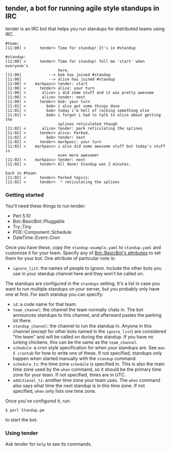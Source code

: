 ## tender, a bot for running agile style standups in IRC ##

tender is an IRC bot that helps you run standups for distributed teams using IRC.

    #team:
    [11:00] <      tender> Time for standup! It's in #standup

    #standup:
    [11:00] <      tender> Time for standup! Tell me 'start' when everyone's
                           here.
    [11:00]            --> bob has joined #standup
    [11:00]            --> alice has joined #standup
    [11:00] <    markpasc> tender: start
    [11:00] <      tender> alice: your turn
    [11:00] <       alice> i did some stuff and it was pretty awesome
    [11:00] <       alice> tender: next
    [11:00] <      tender> bob: your turn
    [11:01] <         bob> i also got some things done
    [11:01] <         bob> today i'm hell of rocking something else
    [11:01] <         bob> i forgot i had to talk to alice about getting the
                           splines reticulated though
    [11:02] <       alice> tender: park reticulating the splines
    [11:02] <      tender> alice: Parked.
    [11:02] <         bob> tender: next
    [11:02] <      tender> markpasc: your turn
    [11:02] <    markpasc> i also did some awesome stuff but today's stuff is
                           even more awesomer
    [11:02] <    markpasc> tender: next
    [11:02] <      tender> All done! Standup was 2 minutes.

    back in #team:
    [11:02] <      tender> Parked topics:
    [11:02] <      tender>  * reticulating the splines


### Getting started ###

You'll need these things to run tender:

* Perl 5.10
* Bot::BasicBot::Pluggable
* Try::Tiny
* POE::Component::Schedule
* DateTime::Event::Cron

Once you have these, copy the `standup-example.yaml` to `standup.yaml` and customize it for your team. Specify any of [Bot::BasicBot's attributes][bbnew] to set them for your bot. One attribute of particular note is:

* `ignore_list`: the names of people to ignore. Include the other bots you use in your standup channel here and they won't be called on.

The standups are configured in the `standups` setting. It's a list in case you want to run multiple standups on your server, but you probably only have one at first. For each standup you can specify:

* `id`: a code name for that team.
* `team_channel`: the channel the team normally chats in. The bot announces standups to this channel, and afterward pastes the parking lot there.
* `standup_channel`: the channel to run the standup in. Anyone in this channel (except for other bots named in the `ignore_list`) are considered "the team" and will be called on during the standup. If you have no lurking chickens, this can be the same as the `team_channel`.
* `schedule`: a cron style specification for when your standups are. See `man 5 crontab` for how to write one of these. If not specified, standups only happen when started manually with the `standup` command.
* `schedule_tz`: the time zone `schedule` is specified in. This is also the main time zone used by the `when` command, so it should be the primary time zone for your team. If not specified, times are in UTC.
* `additional_tz`: another time zone your team uses. The `when` command also says what time the next standup is in this time zone. If not specified, `when` only lists one time zone.

Once you've configured it, run:

    $ perl Standup.pm

to start the bot.

[bbnew]: http://search.cpan.org/dist/Bot-BasicBot/lib/Bot/BasicBot.pm#ATTRIBUTES


### Using tender ###

Ask tender for `help` to see its commands.

